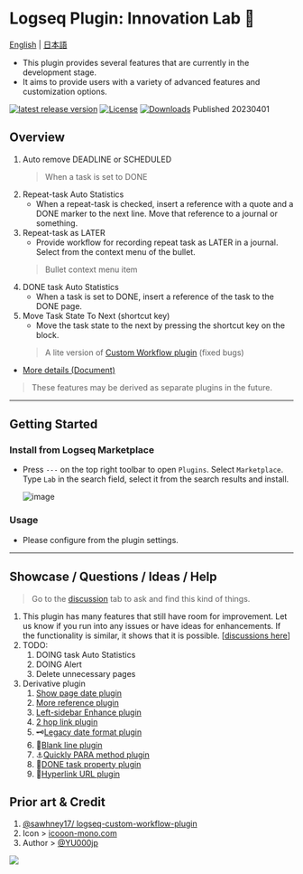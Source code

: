# Logseq Plugin: Innovation Lab 🌱

[English](https://github.com/YU000jp/logseq-plugin-some-menu-extender) | [日本語](https://github.com/YU000jp/logseq-plugin-some-menu-extender/blob/main/README.ja.md)

- This plugin provides several features that are currently in the development stage.
- It aims to provide users with a variety of advanced features and customization options.

[![latest release version](https://img.shields.io/github/v/release/YU000jp/logseq-plugin-some-menu-extender)](https://github.com/YU000jp/logseq-plugin-some-menu-extender/releases)
[![License](https://img.shields.io/github/license/YU000jp/logseq-plugin-some-menu-extender?color=blue)](https://github.com/YU000jp/logseq-plugin-some-menu-extender/blob/main/LICENSE)
[![Downloads](https://img.shields.io/github/downloads/YU000jp/logseq-plugin-some-menu-extender/total.svg)](https://github.com/YU000jp/logseq-plugin-some-menu-extender/releases)
 Published 20230401

## Overview

1. Auto remove DEADLINE or SCHEDULED
   > When a task is set to DONE
1. Repeat-task Auto Statistics
   - When a repeat-task is checked, insert a reference with a quote and a DONE marker to the next line. Move that reference to a journal or something.
1. Repeat-task as LATER
   - Provide workflow for recording repeat task as LATER in a journal. Select from the context menu of the bullet.
   > Bullet context menu item
1. DONE task Auto Statistics
   - When a task is set to DONE, insert a reference of the task to the DONE page.
1. Move Task State To Next (shortcut key)
   - Move the task state to the next by pressing the shortcut key on the block.
   > A lite version of [Custom Workflow plugin](https://github.com/sawhney17/logseq-custom-workflow-plugin) (fixed bugs)

- [More details (Document)](https://github.com/YU000jp/logseq-plugin-some-menu-extender/wiki/Document)

> These features may be derived as separate plugins in the future.

---

## Getting Started

### Install from Logseq Marketplace

- Press `---` on the top right toolbar to open `Plugins`. Select `Marketplace`. Type `Lab` in the search field, select it from the search results and install.

   ![image](https://github.com/YU000jp/logseq-plugin-some-menu-extender/assets/111847207/32afec53-20ad-41d0-ad54-44cd07a50c67)

### Usage

- Please configure from the plugin settings.

---
## Showcase / Questions / Ideas / Help

> Go to the [discussion](https://github.com/YU000jp/logseq-plugin-some-menu-extender/discussions) tab to ask and find this kind of things.
1. This plugin has many features that still have room for improvement. Let us know if you run into any issues or have ideas for enhancements. If the functionality is similar, it shows that it is possible. [[discussions here](https://github.com/YU000jp/logseq-plugin-some-menu-extender/discussions)]
1. TODO:
   1. DOING task Auto Statistics
   1. DOING Alert
   1. Delete unnecessary pages
1. Derivative plugin
   1. [Show page date plugin](https://github.com/YU000jp/logseq-plugin-show-page-date)
   1. [More reference plugin](https://github.com/YU000jp/logseq-plugin-reference-guide)
   1. [Left-sidebar Enhance plugin](https://github.com/YU000jp/logseq-plugin-left-sidebar-enhance)
   1. [2 hop link plugin](https://github.com/YU000jp/logseq-plugin-two-hop-link)
   1. 🗝️[Legacy date format plugin](https://github.com/YU000jp/logseq-plugin-legacy-date-format)
   1. 🦢[Blank line plugin](https://github.com/YU000jp/logseq-plugin-blank-line)
   1. ⚓[Quickly PARA method plugin](https://github.com/YU000jp/logseq-plugin-quickly-para-method)
   1. 💪[DONE task property plugin](https://github.com/YU000jp/logseq-plugin-confirmation-done-task)
   1. 🔗[Hyperlink URL plugin](https://github.com/YU000jp/logseq-plugin-confirmation-hyperlink)

## Prior art & Credit

1. [@sawhney17/ logseq-custom-workflow-plugin](https://github.com/sawhney17/logseq-custom-workflow-plugin)
1. Icon > [icooon-mono.com](https://icooon-mono.com/12611-%e3%83%a1%e3%83%8b%e3%83%a5%e3%83%bc%e3%81%ae%e3%83%95%e3%83%aa%e3%83%bc%e3%82%a2%e3%82%a4%e3%82%b3%e3%83%b316/)
1. Author > [@YU000jp](https://github.com/YU000jp)

<a href="https://www.buymeacoffee.com/yu000japan"><img src="https://img.buymeacoffee.com/button-api/?text=Buy me a pizza&emoji=🍕&slug=yu000japan&button_colour=FFDD00&font_colour=000000&font_family=Poppins&outline_colour=000000&coffee_colour=ffffff" /></a>
